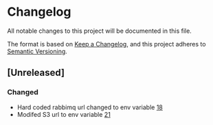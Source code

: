 # Changelog
All notable changes to this project will be documented in this file.

The format is based on [Keep a Changelog](https://keepachangelog.com/en/1.0.0/),
and this project adheres to [Semantic Versioning](https://semver.org/spec/v2.0.0.html).

## [Unreleased]
### Changed
- Hard coded rabbimq url changed to env variable [18](https://github.com/ncsa/standalone-smm-analytics/issues/18)
- Modifed S3 url to env variable [21](https://github.com/ncsa/standalone-smm-analytics/issues/21)